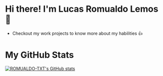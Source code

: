 # Hi there! I'm Lucas Romualdo Lemos 👋

- Checkout my work projects to know more about my habilities 👍

# My GitHub Stats
[![ROMUALDO-TXT's GitHub stats](https://github-readme-stats.vercel.app/api?username=ROMUALDO-TXT)](https://github.com/ROMUALDO-TXT/ROMUALDO-TXT)
